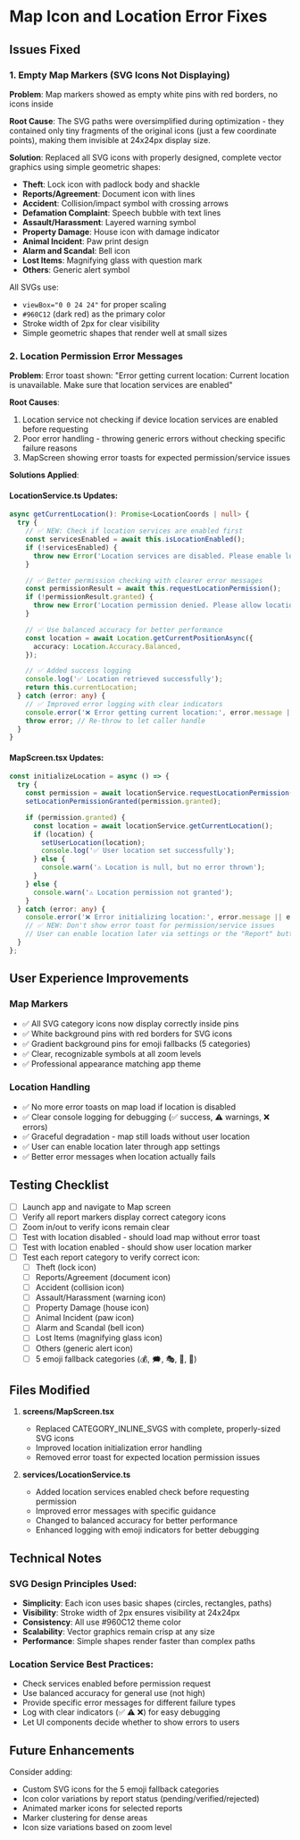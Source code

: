 # Map Icon and Location Error Fixes

## Issues Fixed

### 1. Empty Map Markers (SVG Icons Not Displaying)
**Problem**: Map markers showed as empty white pins with red borders, no icons inside

**Root Cause**: The SVG paths were oversimplified during optimization - they contained only tiny fragments of the original icons (just a few coordinate points), making them invisible at 24x24px display size.

**Solution**: Replaced all SVG icons with properly designed, complete vector graphics using simple geometric shapes:

- **Theft**: Lock icon with padlock body and shackle
- **Reports/Agreement**: Document icon with lines
- **Accident**: Collision/impact symbol with crossing arrows
- **Defamation Complaint**: Speech bubble with text lines
- **Assault/Harassment**: Layered warning symbol
- **Property Damage**: House icon with damage indicator
- **Animal Incident**: Paw print design
- **Alarm and Scandal**: Bell icon
- **Lost Items**: Magnifying glass with question mark
- **Others**: Generic alert symbol

All SVGs use:
- `viewBox="0 0 24 24"` for proper scaling
- `#960C12` (dark red) as the primary color
- Stroke width of 2px for clear visibility
- Simple geometric shapes that render well at small sizes

### 2. Location Permission Error Messages
**Problem**: Error toast shown: "Error getting current location: Current location is unavailable. Make sure that location services are enabled"

**Root Causes**:
1. Location service not checking if device location services are enabled before requesting
2. Poor error handling - throwing generic errors without checking specific failure reasons
3. MapScreen showing error toasts for expected permission/service issues

**Solutions Applied**:

#### LocationService.ts Updates:
```typescript
async getCurrentLocation(): Promise<LocationCoords | null> {
  try {
    // ✅ NEW: Check if location services are enabled first
    const servicesEnabled = await this.isLocationEnabled();
    if (!servicesEnabled) {
      throw new Error('Location services are disabled. Please enable location in your device settings.');
    }

    // ✅ Better permission checking with clearer error messages
    const permissionResult = await this.requestLocationPermission();
    if (!permissionResult.granted) {
      throw new Error('Location permission denied. Please allow location access in settings.');
    }

    // ✅ Use balanced accuracy for better performance
    const location = await Location.getCurrentPositionAsync({
      accuracy: Location.Accuracy.Balanced,
    });

    // ✅ Added success logging
    console.log('✅ Location retrieved successfully');
    return this.currentLocation;
  } catch (error: any) {
    // ✅ Improved error logging with clear indicators
    console.error('❌ Error getting current location:', error.message || error);
    throw error; // Re-throw to let caller handle
  }
}
```

#### MapScreen.tsx Updates:
```typescript
const initializeLocation = async () => {
  try {
    const permission = await locationService.requestLocationPermission();
    setLocationPermissionGranted(permission.granted);

    if (permission.granted) {
      const location = await locationService.getCurrentLocation();
      if (location) {
        setUserLocation(location);
        console.log('✅ User location set successfully');
      } else {
        console.warn('⚠️ Location is null, but no error thrown');
      }
    } else {
      console.warn('⚠️ Location permission not granted');
    }
  } catch (error: any) {
    console.error('❌ Error initializing location:', error.message || error);
    // ✅ NEW: Don't show error toast for permission/service issues
    // User can enable location later via settings or the "Report" button
  }
};
```

## User Experience Improvements

### Map Markers
- ✅ All SVG category icons now display correctly inside pins
- ✅ White background pins with red borders for SVG icons
- ✅ Gradient background pins for emoji fallbacks (5 categories)
- ✅ Clear, recognizable symbols at all zoom levels
- ✅ Professional appearance matching app theme

### Location Handling
- ✅ No more error toasts on map load if location is disabled
- ✅ Clear console logging for debugging (✅ success, ⚠️ warnings, ❌ errors)
- ✅ Graceful degradation - map still loads without user location
- ✅ User can enable location later through app settings
- ✅ Better error messages when location actually fails

## Testing Checklist

- [ ] Launch app and navigate to Map screen
- [ ] Verify all report markers display correct category icons
- [ ] Zoom in/out to verify icons remain clear
- [ ] Test with location disabled - should load map without error toast
- [ ] Test with location enabled - should show user location marker
- [ ] Test each report category to verify correct icon:
  - [ ] Theft (lock icon)
  - [ ] Reports/Agreement (document icon)
  - [ ] Accident (collision icon)
  - [ ] Assault/Harassment (warning icon)
  - [ ] Property Damage (house icon)
  - [ ] Animal Incident (paw icon)
  - [ ] Alarm and Scandal (bell icon)
  - [ ] Lost Items (magnifying glass icon)
  - [ ] Others (generic alert icon)
  - [ ] 5 emoji fallback categories (💰, 🗯️, 🎭, 💊, 👤)

## Files Modified

1. **screens/MapScreen.tsx**
   - Replaced CATEGORY_INLINE_SVGS with complete, properly-sized SVG icons
   - Improved location initialization error handling
   - Removed error toast for expected location permission issues

2. **services/LocationService.ts**
   - Added location services enabled check before requesting permission
   - Improved error messages with specific guidance
   - Changed to balanced accuracy for better performance
   - Enhanced logging with emoji indicators for better debugging

## Technical Notes

### SVG Design Principles Used:
- **Simplicity**: Each icon uses basic shapes (circles, rectangles, paths)
- **Visibility**: Stroke width of 2px ensures visibility at 24x24px
- **Consistency**: All use #960C12 theme color
- **Scalability**: Vector graphics remain crisp at any size
- **Performance**: Simple shapes render faster than complex paths

### Location Service Best Practices:
- Check services enabled before permission request
- Use balanced accuracy for general use (not high)
- Provide specific error messages for different failure types
- Log with clear indicators (✅ ⚠️ ❌) for easy debugging
- Let UI components decide whether to show errors to users

## Future Enhancements

Consider adding:
- Custom SVG icons for the 5 emoji fallback categories
- Icon color variations by report status (pending/verified/rejected)
- Animated marker icons for selected reports
- Marker clustering for dense areas
- Icon size variations based on zoom level
